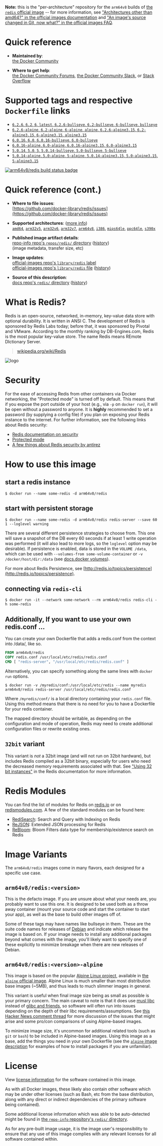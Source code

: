 <!--

********************************************************************************

WARNING:

    DO NOT EDIT "redis/README.md"

    IT IS AUTO-GENERATED

    (from the other files in "redis/" combined with a set of templates)

********************************************************************************

-->

**Note:** this is the "per-architecture" repository for the `arm64v8` builds of [the `redis` official image](https://hub.docker.com/_/redis) -- for more information, see ["Architectures other than amd64?" in the official images documentation](https://github.com/docker-library/official-images#architectures-other-than-amd64) and ["An image's source changed in Git, now what?" in the official images FAQ](https://github.com/docker-library/faq#an-images-source-changed-in-git-now-what).

# Quick reference

-	**Maintained by**:  
	[the Docker Community](https://github.com/docker-library/redis)

-	**Where to get help**:  
	[the Docker Community Forums](https://forums.docker.com/), [the Docker Community Slack](https://dockr.ly/slack), or [Stack Overflow](https://stackoverflow.com/search?tab=newest&q=docker)

# Supported tags and respective `Dockerfile` links

-	[`6.2.6`, `6.2`, `6`, `latest`, `6.2.6-bullseye`, `6.2-bullseye`, `6-bullseye`, `bullseye`](https://github.com/docker-library/redis/blob/a04a6df0a45894e1a630db4e84e0c12c7bcf326a/6.2/Dockerfile)
-	[`6.2.6-alpine`, `6.2-alpine`, `6-alpine`, `alpine`, `6.2.6-alpine3.15`, `6.2-alpine3.15`, `6-alpine3.15`, `alpine3.15`](https://github.com/docker-library/redis/blob/84c36a0967bcfa8a9c39cb899464785c5f2cf5ef/6.2/alpine/Dockerfile)
-	[`6.0.16`, `6.0`, `6.0.16-bullseye`, `6.0-bullseye`](https://github.com/docker-library/redis/blob/a04a6df0a45894e1a630db4e84e0c12c7bcf326a/6.0/Dockerfile)
-	[`6.0.16-alpine`, `6.0-alpine`, `6.0.16-alpine3.15`, `6.0-alpine3.15`](https://github.com/docker-library/redis/blob/84c36a0967bcfa8a9c39cb899464785c5f2cf5ef/6.0/alpine/Dockerfile)
-	[`5.0.14`, `5.0`, `5`, `5.0.14-bullseye`, `5.0-bullseye`, `5-bullseye`](https://github.com/docker-library/redis/blob/a04a6df0a45894e1a630db4e84e0c12c7bcf326a/5/Dockerfile)
-	[`5.0.14-alpine`, `5.0-alpine`, `5-alpine`, `5.0.14-alpine3.15`, `5.0-alpine3.15`, `5-alpine3.15`](https://github.com/docker-library/redis/blob/84c36a0967bcfa8a9c39cb899464785c5f2cf5ef/5/alpine/Dockerfile)

[![arm64v8/redis build status badge](https://img.shields.io/jenkins/s/https/doi-janky.infosiftr.net/job/multiarch/job/arm64v8/job/redis.svg?label=arm64v8/redis%20%20build%20job)](https://doi-janky.infosiftr.net/job/multiarch/job/arm64v8/job/redis/)

# Quick reference (cont.)

-	**Where to file issues**:  
	[https://github.com/docker-library/redis/issues](https://github.com/docker-library/redis/issues)

-	**Supported architectures**: ([more info](https://github.com/docker-library/official-images#architectures-other-than-amd64))  
	[`amd64`](https://hub.docker.com/r/amd64/redis/), [`arm32v5`](https://hub.docker.com/r/arm32v5/redis/), [`arm32v6`](https://hub.docker.com/r/arm32v6/redis/), [`arm32v7`](https://hub.docker.com/r/arm32v7/redis/), [`arm64v8`](https://hub.docker.com/r/arm64v8/redis/), [`i386`](https://hub.docker.com/r/i386/redis/), [`mips64le`](https://hub.docker.com/r/mips64le/redis/), [`ppc64le`](https://hub.docker.com/r/ppc64le/redis/), [`s390x`](https://hub.docker.com/r/s390x/redis/)

-	**Published image artifact details**:  
	[repo-info repo's `repos/redis/` directory](https://github.com/docker-library/repo-info/blob/master/repos/redis) ([history](https://github.com/docker-library/repo-info/commits/master/repos/redis))  
	(image metadata, transfer size, etc)

-	**Image updates**:  
	[official-images repo's `library/redis` label](https://github.com/docker-library/official-images/issues?q=label%3Alibrary%2Fredis)  
	[official-images repo's `library/redis` file](https://github.com/docker-library/official-images/blob/master/library/redis) ([history](https://github.com/docker-library/official-images/commits/master/library/redis))

-	**Source of this description**:  
	[docs repo's `redis/` directory](https://github.com/docker-library/docs/tree/master/redis) ([history](https://github.com/docker-library/docs/commits/master/redis))

# What is Redis?

Redis is an open-source, networked, in-memory, key-value data store with optional durability. It is written in ANSI C. The development of Redis is sponsored by Redis Labs today; before that, it was sponsored by Pivotal and VMware. According to the monthly ranking by DB-Engines.com, Redis is the most popular key-value store. The name Redis means REmote DIctionary Server.

> [wikipedia.org/wiki/Redis](https://en.wikipedia.org/wiki/Redis)

![logo](https://raw.githubusercontent.com/docker-library/docs/01c12653951b2fe592c1f93a13b4e289ada0e3a1/redis/logo.png)

# Security

For the ease of accessing Redis from other containers via Docker networking, the "Protected mode" is turned off by default. This means that if you expose the port outside of your host (e.g., via `-p` on `docker run`), it will be open without a password to anyone. It is **highly** recommended to set a password (by supplying a config file) if you plan on exposing your Redis instance to the internet. For further information, see the following links about Redis security:

-	[Redis documentation on security](https://redis.io/topics/security)
-	[Protected mode](https://redis.io/topics/security#protected-mode)
-	[A few things about Redis security by antirez](http://antirez.com/news/96)

# How to use this image

## start a redis instance

```console
$ docker run --name some-redis -d arm64v8/redis
```

## start with persistent storage

```console
$ docker run --name some-redis -d arm64v8/redis redis-server --save 60 1 --loglevel warning
```

There are several different persistence strategies to choose from. This one will save a snapshot of the DB every 60 seconds if at least 1 write operation was performed (it will also lead to more logs, so the `loglevel` option may be desirable). If persistence is enabled, data is stored in the `VOLUME /data`, which can be used with `--volumes-from some-volume-container` or `-v /docker/host/dir:/data` (see [docs.docker volumes](https://docs.docker.com/engine/tutorials/dockervolumes/)).

For more about Redis Persistence, see [http://redis.io/topics/persistence](http://redis.io/topics/persistence).

## connecting via `redis-cli`

```console
$ docker run -it --network some-network --rm arm64v8/redis redis-cli -h some-redis
```

## Additionally, If you want to use your own redis.conf ...

You can create your own Dockerfile that adds a redis.conf from the context into /data/, like so.

```dockerfile
FROM arm64v8/redis
COPY redis.conf /usr/local/etc/redis/redis.conf
CMD [ "redis-server", "/usr/local/etc/redis/redis.conf" ]
```

Alternatively, you can specify something along the same lines with `docker run` options.

```console
$ docker run -v /myredis/conf:/usr/local/etc/redis --name myredis arm64v8/redis redis-server /usr/local/etc/redis/redis.conf
```

Where `/myredis/conf/` is a local directory containing your `redis.conf` file. Using this method means that there is no need for you to have a Dockerfile for your redis container.

The mapped directory should be writable, as depending on the configuration and mode of operation, Redis may need to create additional configuration files or rewrite existing ones.

## `32bit` variant

This variant is *not* a 32bit image (and will not run on 32bit hardware), but includes Redis compiled as a 32bit binary, especially for users who need the decreased memory requirements associated with that. See ["Using 32 bit instances"](http://redis.io/topics/memory-optimization#using-32-bit-instances) in the Redis documentation for more information.

# Redis Modules

You can find the list of modules for Redis on [redis.io](https://redis.io/modules) or on [redismodules.com](http://redismodules.com). A few of the standard modules can be found here:

-	[RediSearch](https://hub.docker.com/r/redislabs/redisearch/): Search and Query with Indexing on Redis
-	[ReJSON](https://hub.docker.com/r/redislabs/rejson/): Extended JSON processing for Redis
-	[ReBloom](https://hub.docker.com/r/redislabs/rebloom/): Bloom Filters data type for membership/existence search on Redis

# Image Variants

The `arm64v8/redis` images come in many flavors, each designed for a specific use case.

## `arm64v8/redis:<version>`

This is the defacto image. If you are unsure about what your needs are, you probably want to use this one. It is designed to be used both as a throw away container (mount your source code and start the container to start your app), as well as the base to build other images off of.

Some of these tags may have names like bullseye in them. These are the suite code names for releases of [Debian](https://wiki.debian.org/DebianReleases) and indicate which release the image is based on. If your image needs to install any additional packages beyond what comes with the image, you'll likely want to specify one of these explicitly to minimize breakage when there are new releases of Debian.

## `arm64v8/redis:<version>-alpine`

This image is based on the popular [Alpine Linux project](https://alpinelinux.org), available in [the `alpine` official image](https://hub.docker.com/_/alpine). Alpine Linux is much smaller than most distribution base images (~5MB), and thus leads to much slimmer images in general.

This variant is useful when final image size being as small as possible is your primary concern. The main caveat to note is that it does use [musl libc](https://musl.libc.org) instead of [glibc and friends](https://www.etalabs.net/compare_libcs.html), so software will often run into issues depending on the depth of their libc requirements/assumptions. See [this Hacker News comment thread](https://news.ycombinator.com/item?id=10782897) for more discussion of the issues that might arise and some pro/con comparisons of using Alpine-based images.

To minimize image size, it's uncommon for additional related tools (such as `git` or `bash`) to be included in Alpine-based images. Using this image as a base, add the things you need in your own Dockerfile (see the [`alpine` image description](https://hub.docker.com/_/alpine/) for examples of how to install packages if you are unfamiliar).

# License

View [license information](http://redis.io/topics/license) for the software contained in this image.

As with all Docker images, these likely also contain other software which may be under other licenses (such as Bash, etc from the base distribution, along with any direct or indirect dependencies of the primary software being contained).

Some additional license information which was able to be auto-detected might be found in [the `repo-info` repository's `redis/` directory](https://github.com/docker-library/repo-info/tree/master/repos/redis).

As for any pre-built image usage, it is the image user's responsibility to ensure that any use of this image complies with any relevant licenses for all software contained within.
